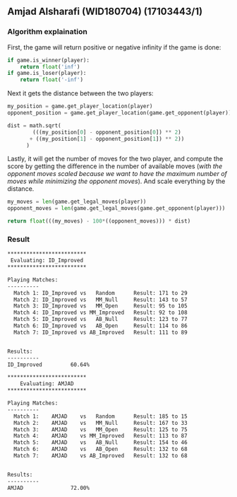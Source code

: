 ## Amjad Alsharafi (WID180704) (17103443/1)

### Algorithm explaination
First, the game will return positive or negative infinity if the game is done:
```python
if game.is_winner(player):
    return float('inf')
if game.is_loser(player):
    return float('-inf')
```

Next it gets the distance between the two players:
```python
my_position = game.get_player_location(player)
opponent_position = game.get_player_location(game.get_opponent(player))

dist = math.sqrt(
        (((my_position[0] - opponent_position[0]) ** 2)
       + ((my_position[1] - opponent_position[1]) ** 2))
      )
```

Lastly, it will get the number of moves for the two player, and compute the score
by getting the difference in the number of available moves (*with the opponent moves
scaled because we want to have the maximum number of moves while minimizing the opponent moves*).
And scale everything by the distance.


```python
my_moves = len(game.get_legal_moves(player))
opponent_moves = len(game.get_legal_moves(game.get_opponent(player)))

return float(((my_moves) - 100*((opponent_moves))) * dist)
```

### Result
```txt
*************************
 Evaluating: ID_Improved 
*************************

Playing Matches:
----------
  Match 1: ID_Improved vs   Random    	Result: 171 to 29
  Match 2: ID_Improved vs   MM_Null   	Result: 143 to 57
  Match 3: ID_Improved vs   MM_Open   	Result: 95 to 105
  Match 4: ID_Improved vs MM_Improved 	Result: 92 to 108
  Match 5: ID_Improved vs   AB_Null   	Result: 123 to 77
  Match 6: ID_Improved vs   AB_Open   	Result: 114 to 86
  Match 7: ID_Improved vs AB_Improved 	Result: 111 to 89


Results:
----------
ID_Improved         60.64%

*************************
    Evaluating: AMJAD    
*************************

Playing Matches:
----------
  Match 1:    AMJAD    vs   Random    	Result: 185 to 15
  Match 2:    AMJAD    vs   MM_Null   	Result: 167 to 33
  Match 3:    AMJAD    vs   MM_Open   	Result: 125 to 75
  Match 4:    AMJAD    vs MM_Improved 	Result: 113 to 87
  Match 5:    AMJAD    vs   AB_Null   	Result: 154 to 46
  Match 6:    AMJAD    vs   AB_Open   	Result: 132 to 68
  Match 7:    AMJAD    vs AB_Improved 	Result: 132 to 68


Results:
----------
AMJAD               72.00%
```
